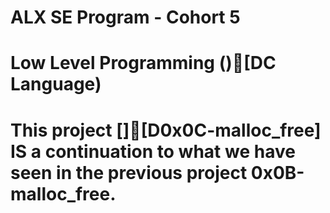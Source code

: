 # ALX SE Program - Cohort 5
# Low Level Programming ()[DC Language)
# This project [][D0x0C-malloc_free] IS a continuation to what we have seen in the previous project 0x0B-malloc_free.


